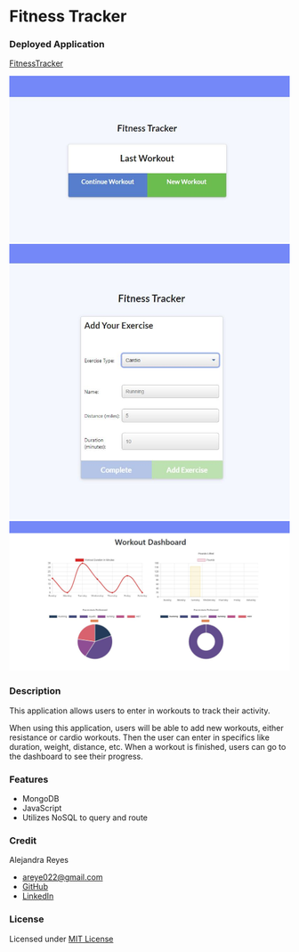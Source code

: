 # Fitness Tracker

### Deployed Application 
[FitnessTracker](###)

![Screenshot of fitnesstracker](./assets/fitness1.JPG)
![Screenshot of fitnesstracker](./assets/fitness2.JPG)
![Screenshot of fitnesstracker](./assets/fitness3.JPG)

### Description 
This application allows users to enter in workouts to track their activity. 

When using this application, users will be able to add  new workouts, either resistance or cardio workouts. Then the user can enter in specifics like duration, weight, distance, etc. When a workout is finished, users can go to the dashboard to see their progress.

### Features
* MongoDB 
* JavaScript    
* Utilizes NoSQL to query and route 

### Credit
Alejandra Reyes
* areye022@gmail.com
* [GitHub](https://github.com/areye022)
* [LinkedIn](https://www.linkedin.com/in/alejandrareyes022/)

### License
Licensed under [MIT License](./LICENSE)